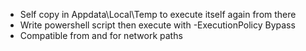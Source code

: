 - Self copy in Appdata\Local\Temp to execute itself again from there
- Write powershell script then execute with -ExecutionPolicy Bypass
- Compatible from and for network paths
